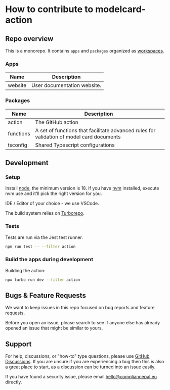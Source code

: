 # How to contribute to modelcard-action

## Repo overview

This is a monorepo. It contains `apps` and `packages` organized as [workspaces](https://docs.npmjs.com/cli/v8/using-npm/workspaces).

### Apps

| Name    | Description                 |
| ------- | --------------------------- |
| website | User documentation website. |

### Packages

| Name      | Description                                                                              |
| --------- | ---------------------------------------------------------------------------------------- |
| action    | The GitHub action                                                                        |
| functions | A set of functions that facilitate advanced rules for validation of model card documents |
| tsconfig  | Shared Typescript configurations                                                         |

## Development

### Setup

Install [node](http://nodejs.org/), the minimum version is 18. If you have [nvm](https://github.com/nvm-sh/nvm) installed, execute nvm use and it'll pick the right version for you.

IDE / Editor of your choice - we use VSCode.

The build system relies on [Turborepo](https://turborepo.org).

### Tests

Tests are run via the Jest test runner.

```bash
npm run test -- --filter action
```

### Build the apps during development

Building the action:

```bash
npx turbo run dev --filter action
```

## Bugs & Feature Requests

We want to keep issues in this repo focused on bug reports and feature requests.

Before you open an issue, please search to see if anyone else has already opened an issue that might be similar to yours.

## Support

For help, discussions, or "how-to" type questions, please use [GitHub Discussions](https://github.com/CompliancePal/modelcard-action/discussions). If you are unsure if you are experiencing a bug then this is also a great place to start, as a discussion can be turned into an issue easily.

If you have found a security issue, please email hello@compliancepal.eu directly.

